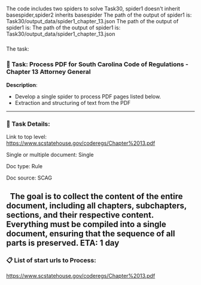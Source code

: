 The code includes two spiders to solve Task30, spider1 doesn't inherit basespider,spider2 inherits basespider
The path of the output of spider1 is: Task30/output_data/spider1_chapter_13.json
The path of the output of spider1 is: The path of the output of spider1 is: Task30/output_data/spider1_chapter_13.json
#####
The task:
### 📌 Task: Process PDF for South Carolina Code of Regulations - Chapter 13 Attorney General

**Description**:
- Develop a single spider to process PDF pages listed below.
- Extraction and structuring of text from the PDF 
---

### 📄 Task Details:

Link to top level: https://www.scstatehouse.gov/coderegs/Chapter%2013.pdf


Single or multiple document: Single

Doc type: Rule

Doc source: SCAG

  The goal is to collect the content of the entire document, including all chapters, subchapters, sections, and their respective content. Everything must be compiled into a single document, ensuring that the sequence of all parts is preserved.
 ETA: 1 day
---

### 📋 List of start urls to Process:

https://www.scstatehouse.gov/coderegs/Chapter%2013.pdf
#####

